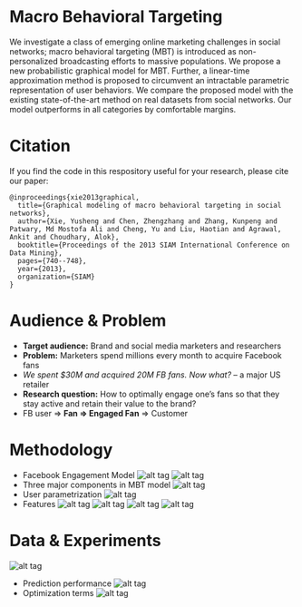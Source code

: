 Macro Behavioral Targeting
==========================

We investigate a class of emerging online marketing challenges in social networks; macro behavioral targeting (MBT) is introduced as non-personalized broadcasting efforts to massive populations. We propose a new probabilistic graphical model for MBT. Further, a linear-time approximation method is proposed to circumvent an intractable parametric representation of user behaviors. We compare the proposed model with the existing state-of-the-art method on real datasets from social networks. Our model outperforms in all categories by comfortable margins.

Citation
==================

If you find the code in this respository useful for your research, please cite our paper:
```
@inproceedings{xie2013graphical,
  title={Graphical modeling of macro behavioral targeting in social networks},
  author={Xie, Yusheng and Chen, Zhengzhang and Zhang, Kunpeng and Patwary, Md Mostofa Ali and Cheng, Yu and Liu, Haotian and Agrawal, Ankit and Choudhary, Alok},
  booktitle={Proceedings of the 2013 SIAM International Conference on Data Mining},
  pages={740--748},
  year={2013},
  organization={SIAM}
}
```

Audience & Problem
==================

* **Target audience:** Brand and social media marketers and researchers
* **Problem:** Marketers spend millions every month to acquire Facebook fans
 * *We spent $30M and acquired 20M FB fans. Now what?* – a major US retailer
* **Research question:** How to optimally engage one’s fans so that they stay active and retain their value to the brand?
* FB user => **Fan => Engaged Fan** => Customer

Methodology
===========

* Facebook Engagement Model
![alt tag](https://raw.github.com/yvesx/MacroBehavioralTargeting/master/imgs/1.png)
![alt tag](https://raw.github.com/yvesx/MacroBehavioralTargeting/master/imgs/2.png)
* Three major components in MBT model
![alt tag](https://raw.github.com/yvesx/MacroBehavioralTargeting/master/imgs/3.png)
* User parametrization
![alt tag](https://raw.github.com/yvesx/MacroBehavioralTargeting/master/imgs/4.png)
* Features
![alt tag](https://raw.github.com/yvesx/MacroBehavioralTargeting/master/imgs/5.png)
![alt tag](https://raw.github.com/yvesx/MacroBehavioralTargeting/master/imgs/6.png)
![alt tag](https://raw.github.com/yvesx/MacroBehavioralTargeting/master/imgs/7.png)
![alt tag](https://raw.github.com/yvesx/MacroBehavioralTargeting/master/imgs/viz.png)

Data & Experiments
==================

![alt tag](https://raw.github.com/yvesx/MacroBehavioralTargeting/master/imgs/10.png)
* Prediction performance
![alt tag](https://raw.github.com/yvesx/MacroBehavioralTargeting/master/imgs/11.png)
* Optimization terms
![alt tag](https://raw.github.com/yvesx/MacroBehavioralTargeting/master/imgs/12.png)

